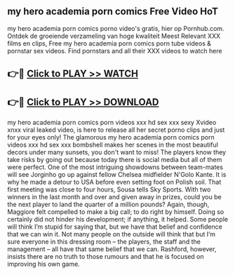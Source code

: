 ## my hero academia porn comics Free Video HoT 

my hero academia porn comics porno video's gratis, hier op Pornhub.com. Ontdek de groeiende verzameling van hoge kwaliteit Meest Relevant XXX films en clips,
Free my hero academia porn comics porn tube videos & pornstar sex videos. Find pornstars and all their XXX videos to watch here


## 👉🔴 [Click to PLAY >> WATCH](http://us.freeplayer.one?title=my_hero_academia_porn_comics&ref=16D)

## 👉🔴 [Click to PLAY >> DOWNLOAD](http://us.freeplayer.one?title=my_hero_academia_porn_comics&ref=16D)


my hero academia porn comics porn videos xxx hd sex xxx sexy Xvideo xnxx viral leaked video, is here to release all her secret porno clips and just for your eyes only! The glamorous my hero academia porn comics porn videos xxx hd sex xxx bombshell makes her scenes in the most beautiful decors under many sunsets, you don't want to miss! The players know they take risks by going out because today there is social media but all of them were perfect. One of the most intriguing showdowns between team-mates will see Jorginho go up against fellow Chelsea midfielder N'Golo Kante. It is why he made a detour to USA before even setting foot on Polish soil. That first meeting was close to four hours, Sousa tells Sky Sports. With two winners in the last month and over and given away in prizes, could you be the next player to land the quarter of a million pounds? Again, though, Maggiore felt compelled to make a big call; to do right by himself. Doing so certainly did not hinder his development; if anything, it helped. Some people will think I’m stupid for saying that, but we have that belief and confidence that we can win it. Not many people on the outside will think that but I’m sure everyone in this dressing room – the players, the staff and the management – all have that same belief that we can. Rashford, however, insists there are no truth to those rumours and that he is focused on improving his own game.